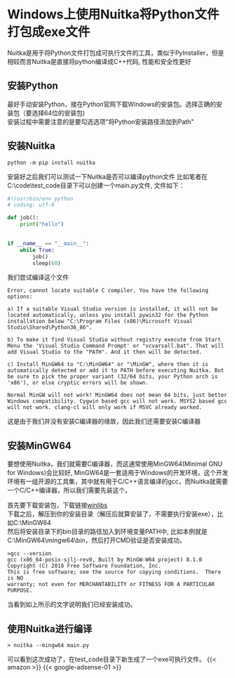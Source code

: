 # Windows上使用Nuitka将Python文件打包成exe文件

Nuitka是用于将Python文件打包成可执行文件的工具，类似于PyInstaller，但是相较而言Nuitka是直接将python编译成C++代码, 性能和安全性更好

## 安装Python
最好手动安装Python，接在Python官网下载Windows的安装包。选择正确的安装包（要选择64位的安装包)  
安装过程中需要注意的是要勾选选项"将Python安装路径添加到Path"
## 安装Nuitka
``` shell
python -m pip install nuitka
```  
安装好之后我们可以测试一下Nuitka是否可以编译python文件
比如笔者在C:\code\test_code目录下可以创建一个main.py文件, 文件如下：  
```python
#!/usr/bin/env python
# coding: utf-8

def job():
    print("hello")
    

if __name__ == "__main__":
    while True:
        job()
        sleep(60)
```
我们尝试编译这个文件  
``` shell
Error, cannot locate suitable C compiler. You have the following options:

a) If a suitable Visual Studio version is installed, it will not be located automatically, unless you install pywin32 for the Python installation below "C:\Program Files (x86)\Microsoft Visual Studio\Shared\Python36_86".

b) To make it find Visual Studio without registry execute from Start Menu the 'Visual Studio Command Prompt' or "vcvarsall.bat". That will add Visual Studio to the "PATH". And it then will be detected.

c) Install MinGW64 to "C:\MinGW64" or "\MinGW", where then it is automatically detected or add it to PATH before executing Nuitka. But be sure to pick the proper variant (32/64 bits, your Python arch is 'x86'), or else cryptic errors will be shown.

Normal MinGW will not work! MinGW64 does not mean 64 bits, just better Windows compatibility. Cygwin based gcc will not work. MSYS2 based gcc will not work. clang-cl will only work if MSVC already worked.
```  
这是由于我们并没有安装C编译器的缘故，因此我们还需要安装C编译器
## 安装MinGW64
要想使用Nuitka，我们就需要C编译器，而这通常使用MinGW64(Minimal GNU for Windows)会比较好, MinGW64是一套适用于Windows的开发环境，这个开发环境有一组开源的工具集，其中就有用于C/C++语言编译的gcc，而Nuitka就需要一个C/C++编译器，所以我们需要先装这个。

首先要下载安装包，下载链接[winlibs](https://winlibs.com/)  
下载之后，解压到你的安装目录（解压后就算安装了，不需要执行安装exe），比如C:\MinGW64  
然后将安装目录下的bin目录的路径加入到环境变量PATH中, 比如本例就是C:\MinGW64\mingw64\bin，然后打开CMD验证是否安装成功。
```shell
>gcc --version
gcc (x86_64-posix-sjlj-rev0, Built by MinGW-W64 project) 8.1.0
Copyright (C) 2018 Free Software Foundation, Inc.
This is free software; see the source for copying conditions.  There is NO
warranty; not even for MERCHANTABILITY or FITNESS FOR A PARTICULAR PURPOSE.
```
当看到如上所示的文字说明我们已经安装成功。
## 使用Nuitka进行编译
```shell
> nuitka --mingw64 main.py
```
可以看到这次成功了，在test_code目录下新生成了一个exe可执行文件。
 {{< amazon >}}
{{< google-adsense-01 >}}

